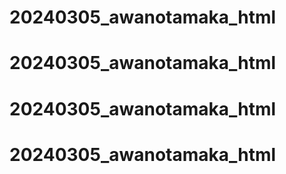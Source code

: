 # 20240305_awanotamaka_html
# 20240305_awanotamaka_html
# 20240305_awanotamaka_html
# 20240305_awanotamaka_html
